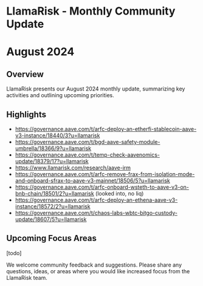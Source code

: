 # LlamaRisk - Monthly Community Update 

# August 2024

## Overview

LlamaRisk presents our August 2024 monthly update, summarizing key activities and outlining upcoming priorities.

## Highlights
* https://governance.aave.com/t/arfc-deploy-an-etherfi-stablecoin-aave-v3-instance/18440/3?u=llamarisk
* https://governance.aave.com/t/bgd-aave-safety-module-umbrella/18366/9?u=llamarisk
* https://governance.aave.com/t/temp-check-aavenomics-update/18379/17?u=llamarisk
* https://www.llamarisk.com/research/aave-irm
* https://governance.aave.com/t/arfc-remove-frax-from-isolation-mode-and-onboard-sfrax-to-aave-v3-mainnet/18506/5?u=llamarisk
* https://governance.aave.com/t/arfc-onboard-wsteth-to-aave-v3-on-bnb-chain/18501/2?u=llamarisk (looked into, no liq)
* https://governance.aave.com/t/arfc-deploy-an-ethena-aave-v3-instance/18572/2?u=llamarisk
* https://governance.aave.com/t/chaos-labs-wbtc-bitgo-custody-update/18607/5?u=llamarisk

## Upcoming Focus Areas
[todo]

We welcome community feedback and suggestions. Please share any questions, ideas, or areas where you would like increased focus from the LlamaRisk team.
